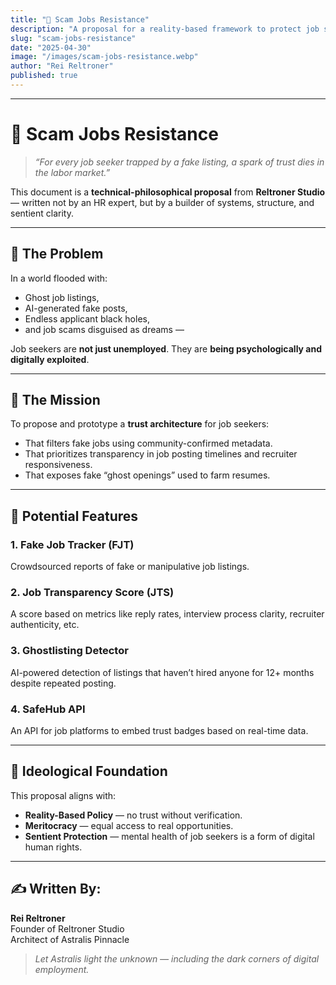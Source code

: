 ```yaml
---
title: "🚫 Scam Jobs Resistance"
description: "A proposal for a reality-based framework to protect job seekers from fake listings, manipulative hiring tactics, and exploitative labor systems."
slug: "scam-jobs-resistance"
date: "2025-04-30"
image: "/images/scam-jobs-resistance.webp"
author: "Rei Reltroner"
published: true
---
```


---

# 🚫 Scam Jobs Resistance

> _“For every job seeker trapped by a fake listing, a spark of trust dies in the labor market.”_

This document is a **technical-philosophical proposal** from **Reltroner Studio** — written not by an HR expert, but by a builder of systems, structure, and sentient clarity.

---

## 💢 The Problem

In a world flooded with:
- Ghost job listings,
- AI-generated fake posts,
- Endless applicant black holes,
- and job scams disguised as dreams —

Job seekers are **not just unemployed**.
They are **being psychologically and digitally exploited**.

---

## 🧱 The Mission

To propose and prototype a **trust architecture** for job seekers:
- That filters fake jobs using community-confirmed metadata.
- That prioritizes transparency in job posting timelines and recruiter responsiveness.
- That exposes fake “ghost openings” used to farm resumes.

---

## 📂 Potential Features

### 1. **Fake Job Tracker (FJT)**
Crowdsourced reports of fake or manipulative job listings.

### 2. **Job Transparency Score (JTS)**
A score based on metrics like reply rates, interview process clarity, recruiter authenticity, etc.

### 3. **Ghostlisting Detector**
AI-powered detection of listings that haven’t hired anyone for 12+ months despite repeated posting.

### 4. **SafeHub API**
An API for job platforms to embed trust badges based on real-time data.

---

## 🧠 Ideological Foundation

This proposal aligns with:
- **Reality-Based Policy** — no trust without verification.
- **Meritocracy** — equal access to real opportunities.
- **Sentient Protection** — mental health of job seekers is a form of digital human rights.

---

## ✍️ Written By:
**Rei Reltroner**  
Founder of Reltroner Studio  
Architect of Astralis Pinnacle

> _Let Astralis light the unknown — including the dark corners of digital employment._

